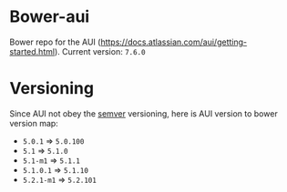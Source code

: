 Bower-aui
=========

Bower repo for the AUI (https://docs.atlassian.com/aui/getting-started.html). Current version: `7.6.0`


Versioning
===========

Since AUI not obey the [semver](http://semver.org/) versioning, here is AUI version to bower version map:

* `5.0.1`    => `5.0.100`
* `5.1`      => `5.1.0`
* `5.1-m1`   => `5.1.1`
* `5.1.0.1`  => `5.1.10`
* `5.2.1-m1` => `5.2.101`
